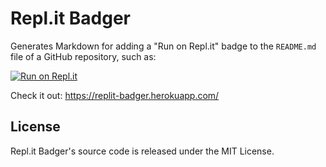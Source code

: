 # Repl.it Badger

Generates Markdown for adding a "Run on Repl.it" badge to the `README.md` file of a GitHub repository, such as:

[![Run on Repl.it](https://repl.it/badge/github/jasonalantolbert/replit-badger)](https://repl.it/@jasontolbertjr/replit-badger)

Check it out: https://replit-badger.herokuapp.com/

## License

Repl.it Badger's source code is released under the MIT License.
